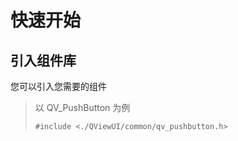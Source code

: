 # 快速开始

## 引入组件库

您可以引入您需要的组件

> 以 QV_PushButton 为例
>
> ```clike
> #include <./QViewUI/common/qv_pushbutton.h>
> ```
